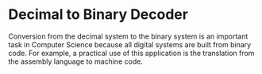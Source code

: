 # Decimal to Binary Decoder

Conversion from the decimal system to the binary system is an important task in Computer Science because all digital systems are built from binary code. For example, a practical use of this application is the translation from the assembly language to machine code.
